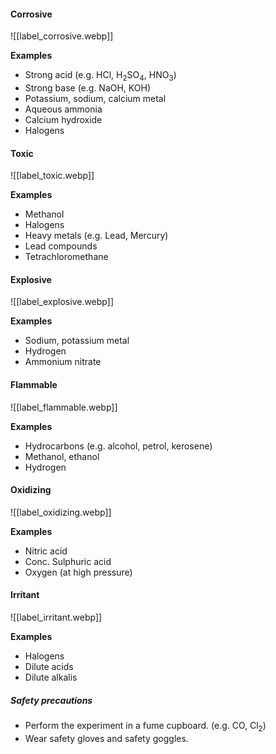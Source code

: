#### Corrosive
![[label_corrosive.webp]]

**Examples**
- Strong acid (e.g. HCl, H<sub>2</sub>SO<sub>4</sub>, HNO<sub>3</sub>)
- Strong base (e.g. NaOH, KOH)
- Potassium, sodium, calcium metal
- Aqueous ammonia
- Calcium hydroxide
- Halogens

#### Toxic
![[label_toxic.webp]]

**Examples**
- Methanol
- Halogens
- Heavy metals (e.g. Lead, Mercury)
- Lead compounds
- Tetrachloromethane

#### Explosive
![[label_explosive.webp]]

**Examples**
- Sodium, potassium metal
- Hydrogen
- Ammonium nitrate

#### Flammable
![[label_flammable.webp]]

**Examples**
- Hydrocarbons (e.g. alcohol, petrol, kerosene)
- Methanol, ethanol
- Hydrogen

#### Oxidizing
![[label_oxidizing.webp]]

**Examples**
- Nitric acid
- Conc. Sulphuric acid
- Oxygen (at high pressure)

#### Irritant
![[label_irritant.webp]]

**Examples**
- Halogens
- Dilute acids
- Dilute alkalis

##### Safety precautions
- Perform the experiment in a fume cupboard. (e.g. CO, Cl<sub>2</sub>)
- Wear safety gloves and safety goggles.
